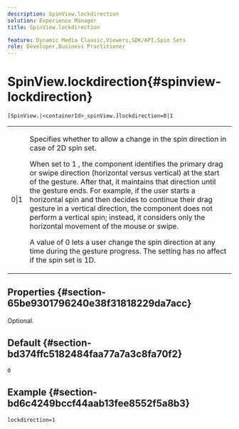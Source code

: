 ```yaml
---
description: SpinView.lockdirection
solution: Experience Manager
title: SpinView.lockdirection

feature: Dynamic Media Classic,Viewers,SDK/API,Spin Sets
role: Developer,Business Practitioner
---
```


# SpinView.lockdirection{#spinview-lockdirection}

 `[SpinView.|<containerId>_spinView.]lockdirection=0|1`

<table id="table_18D47E7C6A2D4D68B94225CB621D5F7C"> 
 <tbody> 
  <tr> 
   <td colname="col1"> <p> <span class="codeph"> 0|1 </span> </p> </td> 
   <td colname="col2"> <p> Specifies whether to allow a change in the spin direction in case of 2D spin set. </p> <p>When set to <span class="codeph"> 1 </span>, the component identifies the primary drag or swipe direction (horizontal versus vertical) at the start of the gesture. After that, it maintains that direction until the gesture ends. For example, if the user starts a horizontal spin and then decides to continue their drag gesture in a vertical direction, the component does not perform a vertical spin; instead, it considers only the horizontal movement of the mouse or swipe. </p> <p>A value of <span class="codeph"> 0 </span> lets a user change the spin direction at any time during the gesture progress. The setting has no affect if the spin set is 1D. </p> </td> 
  </tr> 
 </tbody> 
</table>

## Properties {#section-65be9301796240e38f31818229da7acc}

Optional.

## Default {#section-bd374ffc5182484faa77a7a3c8fa70f2}

`0`

## Example {#section-bd6c4249bccf44aab13fee8552f5a8b3}

`lockdirection=1` 
